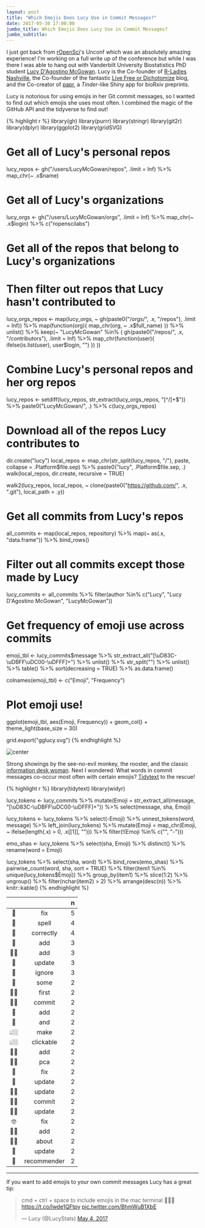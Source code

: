 ```yaml
---
layout: post
title: "Which Emojis Does Lucy Use in Commit Messages?"
date: 2017-05-30 17:00:00
jumbo_title: Which Emojis Does Lucy Use in Commit Messages?
jumbo_subtitle:
---
```


I just got back from [rOpenSci](https://ropensci.org/)'s Unconf which was an
absolutely amazing experience! I'm working on a full write up of the conference
but while I was there I was able to hang out with Vanderbilt University 
Biostatistics PhD student [Lucy D'Agostino McGowan](https://twitter.com/LucyStats). Lucy is the Co-founder of
[R-Ladies Nashville](https://www.meetup.com/rladies-nashville/), the
Co-founder of the fantastic
[Live Free or Dichotomize](http://livefreeordichotomize.com/) blog, and the
Co-creator of [papr](https://simplystatistics.org/2016/10/03/papr/), a
*Tinder*-like Shiny app for bioRxiv preprints.

Lucy is notorious for using emojis in her Git commit messages, so I wanted to
find out which emojis she uses most often. I combined the magic of the GitHub
API and the tidyverse to find out!


{% highlight r %}
library(gh)
library(purrr)
library(stringr)
library(git2r)
library(dplyr)
library(ggplot2)
library(gridSVG)

# Get all of Lucy's personal repos
lucy_repos <- gh("/users/LucyMcGowan/repos", .limit = Inf) %>%
  map_chr(~ .x$name)

# Get all of Lucy's organizations
lucy_orgs <- gh("/users/LucyMcGowan/orgs", .limit = Inf) %>%
  map_chr(~ .x$login) %>%
  c("ropenscilabs")

# Get all of the repos that belong to Lucy's organizations
# Then filter out repos that Lucy hasn't contributed to
lucy_orgs_repos <- map(lucy_orgs, 
                       ~ gh(paste0("/orgs/", .x, "/repos"), .limit = Inf)) %>%
  map(function(org){
    map_chr(org, ~ .x$full_name)
  }) %>%
  unlist() %>%
  keep(~ "LucyMcGowan" %in% (
    gh(paste0("/repos/", .x, "/contributors"), .limit = Inf) %>%
            map_chr(function(user){
              ifelse(is.list(user), user$login, "")
            })
    ))

# Combine Lucy's personal repos and her org repos
lucy_repos <- setdiff(lucy_repos, str_extract(lucy_orgs_repos, "[^/]+$")) %>%
  paste0("LucyMcGowan/", .) %>%
  c(lucy_orgs_repos)

# Download all of the repos Lucy contributes to
dir.create("lucy")
local_repos <- map_chr(str_split(lucy_repos, "/"), paste, 
                       collapse = .Platform$file.sep) %>%
  paste0("lucy", .Platform$file.sep, .)
walk(local_repos, dir.create, recursive = TRUE)

walk2(lucy_repos, local_repos,
      ~ clone(paste0("https://github.com/", .x, ".git"),
              local_path = .y))

# Get all commits from Lucy's repos
all_commits <- map(local_repos, repository) %>%
  map(~ as(.x, "data.frame")) %>%
  bind_rows()

# Filter out all commits except those made by Lucy
lucy_commits <- all_commits %>%
  filter(author %in% c("Lucy", "Lucy D'Agostino McGowan", "LucyMcGowan"))

# Get frequency of emoji use across commits
emoji_tbl <- lucy_commits$message %>%
  str_extract_all("[\\uD83C-\\uDBFF\\uDC00-\\uDFFF]+") %>% unlist() %>%
  str_split("") %>% unlist() %>% 
  table() %>% sort(decreasing = TRUE) %>% as.data.frame()

colnames(emoji_tbl) <- c("Emoji", "Frequency")

# Plot emoji use!
ggplot(emoji_tbl, aes(Emoji, Frequency)) +
  geom_col() +
  theme_light(base_size = 30)

grid.export("gglucy.svg")
{% endhighlight %}

<img src="http://seankross.com/img/2017-05-30-Which-Emojis-Does-Lucy-Use-in-Commit-Messages/gglucy.png" alt="center" class="img-thumbnail" max-width="100%" height="auto">

Strong showings by the see-no-evil monkey, the rooster, and the classic
[information desk woman](https://emojipedia.org/information-desk-person/). Next
I wondered: What words in commit messages co-occur most often with certain
emojis? [Tidytext](http://tidytextmining.com/) to the rescue!


{% highlight r %}
library(tidytext)
library(widyr)

lucy_tokens <- lucy_commits %>%
  mutate(Emoji = str_extract_all(message, 
                  "[\\uD83C-\\uDBFF\\uDC00-\\uDFFF]+")) %>%
  select(message, sha, Emoji) 

lucy_tokens <- lucy_tokens %>%
  select(-Emoji) %>%
  unnest_tokens(word, message) %>%
  left_join(lucy_tokens) %>%
  mutate(Emoji = map_chr(Emoji, ~ ifelse(length(.x) > 0, .x[[1]], ""))) %>%
  filter(!(Emoji %in% c("", "-")))

emo_shas <- lucy_tokens %>%
  select(sha, Emoji) %>%
  distinct() %>%
  rename(word = Emoji)
  
lucy_tokens %>%
  select(sha, word) %>%
  bind_rows(emo_shas) %>%
  pairwise_count(word, sha, sort = TRUE) %>%
  filter(item1 %in% unique(lucy_tokens$Emoji)) %>%
  group_by(item1) %>%
  slice(1:2) %>%
  ungroup() %>%
  filter(nchar(item2) > 2) %>%
  arrange(desc(n)) %>%
  knitr::kable()
{% endhighlight %}

| |             |  n|
|:-----:|:----------------:|--:|
|🐛     |fix              |  5|
|🙈     |spell            |  4|
|🙈     |correctly        |  4|
|👖     |add              |  3|
|💅🏼    |add              |  3|
|🙊     |update           |  3|
|🙊     |ignore           |  3|
|🌻     |some             |  2|
|🎉🐓    |first            |  2|
|🎉🐓    |commit           |  2|
|🐓     |add              |  2|
|🐓     |and              |  2|
|👆🏼    |make             |  2|
|👆🏼    |clickable        |  2|
|👌🏼    |add              |  2|
|👌🏼    |pca              |  2|
|👷     |fix              |  2|
|👷     |update           |  2|
|💁🏻    |update           |  2|
|💁🏻    |commit           |  2|
|💅🏼    |update           |  2|
|🤓     |fix              |  2|
|🙆🏻    |add              |  2|
|🙆🏻    |about            |  2|
|🚒     |update           |  2|
|🚒     |recommender      |  2|

---

If you want to add emojis to your own commit messages Lucy has a great tip:


<blockquote class="twitter-tweet" data-lang="en"><p lang="en" dir="ltr">cmd + ctrl + space to include emojis in the mac terminal 🐓🍻🐙 <a href="https://t.co/Iwde1QFtpy">https://t.co/Iwde1QFtpy</a> <a href="https://t.co/BhmWuB1XbE">pic.twitter.com/BhmWuB1XbE</a></p>&mdash; Lucy (@LucyStats) <a href="https://twitter.com/LucyStats/status/859933057201123328">May 4, 2017</a></blockquote>
<script async src="http://platform.twitter.com/widgets.js" charset="utf-8"></script> 

